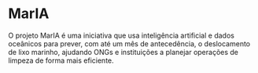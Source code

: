 # MarIA
 O projeto MarIA é uma iniciativa que usa inteligência artificial e dados oceânicos para prever, com até um mês de antecedência, o deslocamento de lixo marinho, ajudando ONGs e instituições a planejar operações de limpeza de forma mais eficiente.
